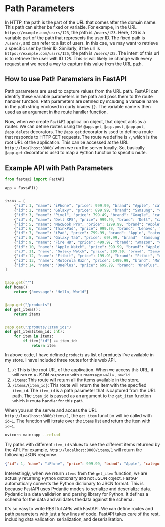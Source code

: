 # Path Parameters

In HTTP, the path is the part of the URL that comes after the domain name. This path can either be fixed or variable. For example, in the URL `https://example.com/users/123`, the path is `/users/123`. Here, `123` is a variable part of the path that represents the user ID. The fixed path is `/users/`, and can refer to a list of users. In this cae, we may want to retrieve a specific user by their ID. Similarly, if the url  is `https://example.com/users/125`, the path is `/users/125`. The intent of this url is to retrieve the user with ID `125`. This `id` will likely be change with every request and we need a way to capture this value from the URL path.

## How to use Path Parameters in FastAPI

Path parameters are used to capture values from the URL path. FastAPI can identify these variable parameters in the path and pass them to the route handler function. Path parameters are defined by including a variable name in the path string enclosed in curly braces `{}`. The variable name is then used as an argument in the route handler function.

Now, when we create `FastAPI` application object, that object acts as a router. We can define routes using the `@app.get`, `@app.post`, `@app.put`, `@app.delete` decorators. The `@app.get` decorator is used to define a route that responds to HTTP GET requests. The route we define is `/`, which is the root URL of the application. This can be accessed at the URL `http://localhost:8000/` when we run the server locally. So, basically `@app.get` decorator is used to map a Python function to specific route.

## Example API with Path Parameters

```python
from fastapi import FastAPI

app = FastAPI()


items = [
    {"id": 1, "name": "iPhone", "price": 999.99, "brand": "Apple", "category": "Phones", "description": "The iPhone is a smartphone made by Apple Inc."},
    {"id": 2, "name": "Galaxy", "price": 899.99, "brand": "Samsung", "category": "Phones", "description": "The Galaxy is a smartphone made by Samsung."},
    {"id": 3, "name": "Pixel", "price": 799.49, "brand": "Google", "category": "Phones", "description": "The Pixel is a smartphone made by Google."},
    {"id": 4, "name": "Dell XPS", "price": 999.99, "brand": "Dell", "category": "Laptops", "description": "The Dell XPS is a laptop made by Dell Inc."},
    {"id": 5, "name": "MacBook Pro", "price": 1999.99, "brand": "Apple", "category": "Laptops", "description": "The MacBook Pro is a laptop made by Apple Inc."},
    {"id": 6, "name": "ThinkPad", "price": 999.99, "brand": "Lenovo", "category": "Laptops", "description": "The ThinkPad is a laptop made by Lenovo."},
    {"id": 7, "name": "iPad", "price": 799.99, "brand": "Apple", "category": "Tablets", "description": "The iPad is a tablet made by Apple Inc."},
    {"id": 8, "name": "Galaxy Tab", "price": 699.99, "brand": "Samsung", "category": "Tablets", "description": "The Galaxy Tab is a tablet made by Samsung."},
    {"id": 9, "name": "Fire HD", "price": 499.99, "brand": "Amazon", "category": "Tablets", "description": "The Fire HD is a tablet made by Amazon."},
    {"id": 10, "name": "Apple Watch", "price": 399.99, "brand": "Apple", "category": "Wearables", "description": "The Apple Watch is a wearable made by Apple Inc."},
    {"id": 11, "name": "Galaxy Watch", "price": 299.99, "brand": "Samsung", "category": "Wearables", "description": "The Galaxy Watch is a wearable made by Samsung."},
    {"id": 12, "name": "Fitbit", "price": 199.99, "brand": "Fitbit", "category": "Wearables", "description": "The Fitbit is a wearable made by Fitbit Inc."},
    {"id": 13, "name": "Motorola Razr", "price": 1499.99, "brand": "Motorola", "category": "Phones", "description": "The Motorola Razr is a smartphone made by Motorola Inc."},
    {"id": 14, "name": "OnePlus", "price": 699.99, "brand": "OnePlus", "category": "Phones", "description": "The OnePlus is a smartphone made by OnePlus Inc."}
]


@app.get("/")
def home():
    return {"message": "Hello, World"}


@app.get("/products")
def get_items():
    return items


@app.get("/produts/{item_id}")
def get_item(item_id: int):
    for item in items:
        if item["id"] == item_id:
            return item
```

In above code, I have defined `products` as list of products I've available in my store. I have included three routes for this web API.

1. `/`: This is the root URL of the application. When we access this URL, it will return a JSON response with a message `Hello, World`.
2. `/items`: This route will return all the items available in the store.
3. `/items/{item_id}`: This route will return the item with the specified `item_id`. The `item_id` is a path parameter that is captured from the URL path. The `item_id` is passed as an argument to the `get_item` function which is route handler for this path.

When you run the server and access the URL `http://localhost:8000/items/1`, the `get_item` function will be called with `id=1`. The function will iterate over the `items` list and return the item with `id=1`.

```bash
uvicorn main:app --reload
```

Try paths with different `item_id` values to see the different items returned by the API. For example, `http://localhost:8000/items/1` will return the following JSON response.

```json
{"id": 1, "name": "iPhone", "price": 999.99, "brand": "Apple", "category": "Phones", "description": "The iPhone is a smartphone made by Apple Inc."}
```

Interestingly, when we return `items` from the `get_item` function, we are actually returning Python dictionary and not JSON object. FastAPI automatically converts the Python dictionary to JSON format. This is because FastAPI uses Pydantic models to serialize and deserialize data. Pydantic is a data validation and parsing library for Python. It defines a schema for the data and validates the data against the schema.

It's so easy to write RESTful APIs with FastAPI. We can define routes and path parameters with just a few lines of code. FastAPI takes care of the rest, including data validation, serialization, and deserialization.
